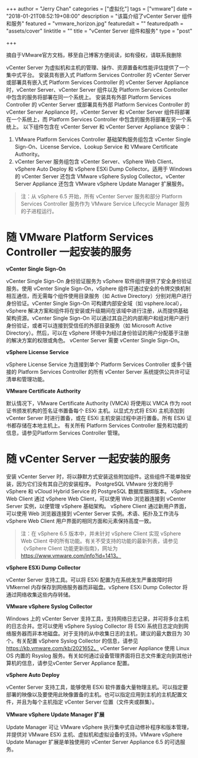 +++
author = "Jerry Chan"
categories = ["虚拟化"]
tags = ["vmware"]
date = "2018-01-21T08:52:19+08:00"
description = "该篇介绍了vCenter Server 组件和服务"
featured = "vmware_horizon.jpg"
featuredalt = ""
featuredpath = "assets/cover"
linktitle = ""
title = "vCenter Server 组件和服务"
type = "post"

+++

摘自于VMware官方文档，移至自己博客方便阅读，如有侵权，请联系我删除

vCenter Server 为虚拟机和主机的管理、操作、资源置备和性能评估提供了一个集中式平台。 安装具有嵌入式 Platform Services Controller 的 vCenter Server 或部署具有嵌入式 Platform Services Controller 的 vCenter Server Appliance 时，vCenter Server、vCenter Server 组件以及 Platform Services Controller 中包含的服务将部署在同一个系统上。 安装具有外部 Platform Services Controller 的 vCenter Server 或部署具有外部 Platform Services Controller 的 vCenter Server Appliance 时，vCenter Server 和 vCenter Server 组件将部署在一个系统上，而 Platform Services Controller 中包含的服务将部署在另一个系统上。 以下组件包含在 vCenter Server 和 vCenter Server Appliance 安装中：

1.  VMware Platform Services Controller 基础架构服务组包含 vCenter Single Sign-On、License Service、Lookup Service 和 VMware Certificate Authority。
2.  vCenter Server 服务组包含 vCenter Server、vSphere Web Client、vSphere Auto Deploy 和 vSphere ESXi Dump Collector。适用于 Windows 的 vCenter Server 还包含 VMware vSphere Syslog Collector。vCenter Server Appliance 还包含 VMware vSphere Update Manager 扩展服务。

> 注：从 vSphere 6.5 开始，所有 vCenter Server 服务和部分 Platform Services Controller 服务作为 VMware Service Lifecycle Manager 服务的子进程运行。

# 随 VMware Platform Services Controller 一起安装的服务

**vCenter Single Sign-On**

vCenter Single Sign-On 身份验证服务为 vSphere 软件组件提供了安全身份验证服务。使用 vCenter Single Sign-On，vSphere 组件可通过安全的令牌交换机制相互通信，而无需每个组件使用目录服务（如 Active Directory）分别对用户进行身份验证。vCenter Single Sign-On 可构建内部安全域（如 vsphere.local），vSphere 解决方案和组件将在安装或升级期间在该域中进行注册，从而提供基础架构资源。vCenter Single Sign-On 可以通过其自己的内部用户和组对用户进行身份验证，或者可以连接到受信任的外部目录服务（如 Microsoft Active Directory）。然后，可以在 vSphere 环境中为经过身份验证的用户分配基于注册的解决方案的权限或角色。 vCenter Server 需要 vCenter Single Sign-On。

**vSphere License Service**

vSphere License Service 为连接到单个 Platform Services Controller 或多个链接的 Platform Services Controller 的所有 vCenter Server 系统提供公共许可证清单和管理功能。

**VMware Certificate Authority**

默认情况下，VMware Certificate Authority (VMCA) 将使用以 VMCA 作为 root 证书颁发机构的签名证书置备每个 ESXi 主机。以显式方式将 ESXi 主机添加到 vCenter Server 时进行置备，或在 ESXi 主机安装过程中进行置备。所有 ESXi 证书都存储在本地主机上。 有关所有 Platform Services Controller 服务和功能的信息，请参见Platform Services Controller 管理。

# 随 vCenter Server 一起安装的服务

安装 vCenter Server 时，将以静默方式安装这些附加组件。这些组件不能单独安装，因为它们没有其自己的安装程序。 PostgreSQL VMware 分发的用于 vSphere 和 vCloud Hybrid Service 的 PostgreSQL 数据库捆绑版本。 vSphere Web Client 通过 vSphere Web Client，可以使用 Web 浏览器连接到 vCenter Server 实例，以便管理 vSphere 基础架构。 vSphere Client 通过新用户界面，可以使用 Web 浏览器连接到 vCenter Server 实例。术语、拓扑及工作流与 vSphere Web Client 用户界面的相同方面和元素保持高度一致。

> 注：在 vSphere 6.5 版本中，并未针对 vSphere Client 实现 vSphere Web Client 中的所有功能。有关不受支持的功能的最新列表，请参见《vSphere Client 功能更新指南》，网址为 https://www.vmware.com/info?id=1413。

**vSphere ESXi Dump Collector**

vCenter Server 支持工具。可以将 ESXi 配置为在系统发生严重故障时将 VMkernel 内存保存到网络服务器而非磁盘。vSphere ESXi Dump Collector 将通过网络收集这些内存转储。

**VMware vSphere Syslog Collector**

 Windows 上的 vCenter Server 支持工具，支持网络日志记录，并可将多台主机的日志合并。您可以使用 vSphere Syslog Collector 将 ESXi 系统日志定向到网络服务器而非本地磁盘。对于支持的从中收集日志的主机，建议的最大数目为 30 个。有关配置 vSphere Syslog Collector 的信息，请参见 https://kb.vmware.com/kb/2021652。 vCenter Server Appliance 使用 Linux OS 内置的 Rsyslog 服务。有关如何通过设备管理界面将日志文件重定向到其他计算机的信息，请参见vCenter Server Appliance 配置。

**vSphere Auto Deploy**

vCenter Server 支持工具，能够使用 ESXi 软件置备大量物理主机。可以指定要部署的映像以及要使用此映像置备的主机。也可以指定应用到主机的主机配置文件，并且为每个主机指定 vCenter Server 位置（文件夹或群集）。  

**VMware vSphere Update Manager 扩展**

Update Manager 可让 VMware vSphere 执行集中式自动修补程序和版本管理，并提供对 VMware ESXi 主机、虚拟机和虚拟设备的支持。VMware vSphere Update Manager 扩展是单独使用的 vCenter Server Appliance 6.5 的可选服务。
